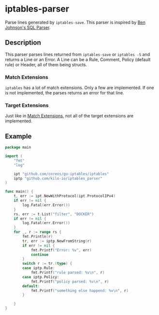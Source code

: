 # iptables-parser

Parse lines generated by `iptables-save`.
This parser is inspired by [Ben Johnson's SQL Parser](https://github.com/benbjohnson/sql-parser).

## Description

This parser parses lines returned from `iptables-save` or `iptables -S` and returns a Line or an Error.
A Line can be a Rule, Comment, Policy (default rule) or Header,
all of them being structs.

### Match Extensions

`iptables` has a lot of match extensions.
Only a few are implemented.
If one is not implemented, the parses returns an error for that line.

### Target Extensions

Just like in [Match Extensions](#Match-Extension), not all of the target extensions are implemented. 

## Example

```go
package main

import (
	"fmt"
	"log"

	ipt "github.com/coreos/go-iptables/iptables"
	iptp "github.com/kilo-io/iptables_parser"
)

func main() {
	t, err := ipt.NewWithProtocol(ipt.ProtocolIPv4)
	if err != nil {
		log.Fatal(err.Error())
	}
	rs, err := t.List("filter", "DOCKER")
	if err != nil {
		log.Fatal(err.Error())
	}
	for _, r := range rs {
		fmt.Println(r)
		tr, err := iptp.NewFromString(r)
		if err != nil {
			fmt.Printf("Error: %v", err)
			continue
		}
		switch r := tr.(type) {
		case iptp.Rule:
			fmt.Printf("rule parsed: %v\n", r)
		case iptp.Policy:
			fmt.Printf("policy parsed: %v\n", r)
		default:
			fmt.Printf("something else happend: %v\n", r)
		}

	}
}
```

